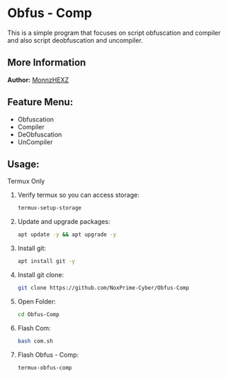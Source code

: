 # Obfus - Comp

This is a simple program that focuses on script obfuscation and compiler and also script deobfuscation and uncompiler.

## More Information

**Author:**
[MonnzHEXZ](https://github.com/NoxPrime-Cyber)

## Feature Menu:

- Obfuscation
- Compiler
- DeObfuscation
- UnCompiler

## Usage:

Termux Only

1. Verify termux so you can access storage:
   ```sh
   termux-setup-storage
   ```

2. Update and upgrade packages:

   ```sh
   apt update -y && apt upgrade -y
   ```

3. Install git:

   ```sh
   apt install git -y
   ```

4. Install git clone:

   ```sh
   git clone https://github.com/NoxPrime-Cyber/Obfus-Comp
   ```

5. Open Folder:

   ```sh
   cd Obfus-Comp
   ```

5. Flash Com:

   ```sh
   bash com.sh
   ```

6. Flash Obfus - Comp:

   ```sh
   termux-obfus-comp
   ```

